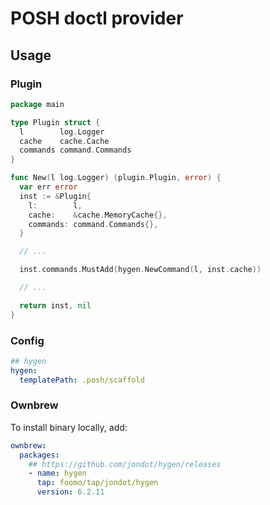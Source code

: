 # POSH doctl provider

## Usage

### Plugin

```go
package main

type Plugin struct {
  l        log.Logger
  cache    cache.Cache
  commands command.Commands
}

func New(l log.Logger) (plugin.Plugin, error) {
  var err error
  inst := &Plugin{
    l:        l,
    cache:    &cache.MemoryCache{},
    commands: command.Commands{},
  }

  // ...

  inst.commands.MustAdd(hygen.NewCommand(l, inst.cache))

  // ...

  return inst, nil
}
```

### Config

```yaml
## hygen
hygen:
  templatePath: .posh/scaffold
```

### Ownbrew

To install binary locally, add:

```yaml
ownbrew:
  packages:
    ## https://github.com/jondot/hygen/releases
    - name: hygen
      tap: foomo/tap/jondot/hygen
      version: 6.2.11
```
